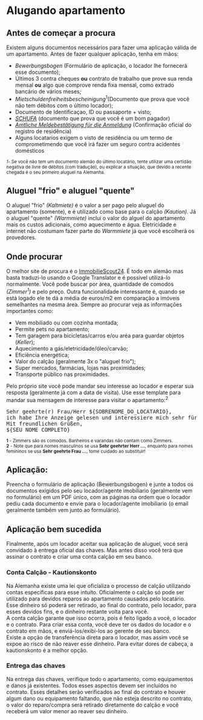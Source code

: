 # Alugando apartamento

## Antes de começar a procura

Existem alguns documentos necessários para fazer uma aplicação válida de um apartamento. Antes de fazer qualquer 
aplicação, tenha em mãos:

- *Bewerbungsbogen* (Formulário de aplicação, o locador lhe fornecerá esse documento);
- Últimos 3 contra cheques **ou** contrato de trabalho que prove sua renda mensal **ou** algo que comprove renda fixa 
mensal, como extrado bancário de vários meses;
- *Mietschuldenfreiheitsbescheinigung*<sup>1</sup>(Documento que prova que você não tem débitos com o último locador);
- Documento de Identificaçao, ID ou passaporte + visto;
- *[SCHUFA](/pages/obtendo-schufa)* (documento que prova que você é um bom pagador)
- *[Amtliche Meldebestätigung für die Anmeldung](/pages/registro-de-residencia.md)* (Confirmação oficial do registro de
residência)
- Alguns locatarios exigem o visto de residência ou um termo de comprometimendo que você irá fazer um seguro 
contra acidentes domésticos

<small>_1_- Se você não tem um documento alemão do último locatário, tente utilizar uma certidão negativa de livre de débitos
(com tradução), ou explicar a situação, que devido a recente chegada é o seu primeiro aluguel na Alemanha.</small>

## Aluguel "frio" e aluguel "quente"
 O aluguel "frio" *(Kaltmiete)* é o valor a ser pago pelo aluguel do apartamento (somente), e é utilizado como base para o 
 calção *(Kaution)*. Já o aluguel "quente" *(Warmmiete)* inclui o valor do alguel do apartamento mais os custos adicionais, como 
 aquecimento e água. Eletricidade e internet não costumam fazer parte do *Warmmiete* já que você escolherá os provedores.

## Onde procurar

O melhor site de procura é o [ImmobilieScout24](https://www.immobilienscout24.de). É todo em alemão mas basta traduzi-lo 
usando o Google Translator e é possivel utilizá-lo normalmente. Você pode buscar por área, quantidade de 
comodos *(Zimmer<sup>1</sup>)* e pelo preço. Outra funcionalidade interessante é, quando se está logado ele te dá a 
média de euros/m2 em comparação a imóveis semelhantes na mesma área. Sempre ao procurar veja as informaçōes importantes 
como:
  - Vem mobiliado ou com cozinha montada;
  - Permite pets no apartamento;
  - Tem garagem para bicicletas/carros e/ou aréa para guardar objetos (*Keller*);
  - Aquecimento a gás/eletricidade/óleo/carvão;
  - Eficiência energética;
  - Valor do calção (geralmente 3x o "aluguel frio");
  - Super mercados, farmácias, lojas nas proximidades;
  - Transporte público nas proximidades.
 
Pelo próprio site você pode mandar seu interesse ao locador e esperar sua resposta (geralmente já com a data de visita).
Use esse template para mandar sua mensagem de interesse para visitar o apartamento:<sup>2</sup>
<pre>
Sehr geehrte(r) Frau/Herr ${SOBRENOME_DO_LOCATARIO},
ich habe Ihre Anzeige gelesen und interessiere mich sehr für die Wohnung in. Ich würde mich sehr über einen Besichtigungstermin freuen. Ich bin jederzeit verfügbar. Sie können mich jederzeit per Email erreichen (${SEU_EMAIL}). Ich freue mich auf Ihre Antwort und wünsche Ihnen noch eine schöne Woche. 
Mit freundlichen Grüßen,
${SEU_NOME_COMPLETO}
</pre>

<sub>**1** - Zimmers são os comodos. Banheiros e varandas não contam como Zimmers.</sub><br/>
<sub>**2** - Note que para nomes masculinos se usa **Sehr geehrter Herr ...**, enquanto para nomes femininos se usa **Sehr geehrte Frau ...**,
tome cuidado ao substituir!</sub>

## Aplicação:
Preencha o formulário de aplicação (Bewerbungsbogen) e junte a todos os documentos exigidos pelo seu 
locador/agente imobiliario (geralmente vem no formulário) em um PDF único, com as páginas na ordem que o locador pediu 
cada documento e envie para o locador/agente imobiliario (o email geralmente também vem junto ao formulário).

## Aplicação bem sucedida
Finalmente, após um locador aceitar sua aplicação de aluguel, vocé será convidado à entrega oficial das chaves. 
Mas antes disso você terá que assinar o contrato e criar uma conta calção em seu banco.

### Conta Calção - Kautionskonto
Na Alemanha existe uma lei que oficializa o processo de calção utilizando contas específicas para esse intuíto. Oficialmente 
o calção só pode ser utilizado para devidos reparos ao apartamento causados pelo locatário. Esse dinheiro só poderá ser 
retirado, ao final do contrato, pelo locador, para esses devidos fins, e o dinheiro restante volta para você.  
A conta calçāo garante que isso ocorra, pois é feito ligado a você, o locador e o contrato. Para criar essa conta, você 
deve ter os dados do locador e o contrato em mãos, e enviá-los/exibi-los ao gerente de seu banco.  
Existe a opção de transferência direta para o locador, mas assim você se expoe ao risco de não reaver esse dinheiro. Para 
evitar dores de cabeça, a kautionskonto é a melhor opção.

### Entrega das chaves
Na entrega das chaves, verifique todo o apartamento, como equipamentos e danos já existentes. Todos esses aspectos devem 
ser incluídos no contrato. Esses detalhes serão verificados ao final do contrato e houver algum dano ou equipamento faltando, 
que não esteja descrito no contrato, o valor do reparo/compra será retirado diretamente do calção e você receberá um valor 
menor ao reaver seu dinheiro.